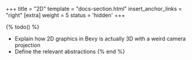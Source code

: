 +++
title = "2D"
template = "docs-section.html"
insert_anchor_links = "right"
[extra]
weight = 5
status = 'hidden'
+++

{% todo() %}

* Explain how 2D graphics in Bevy is actually 3D with a weird camera projection
* Define the relevant abstractions
{% end %}
